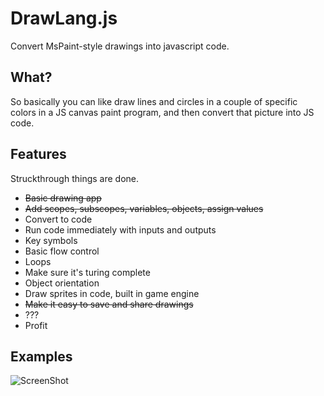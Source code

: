 # DrawLang.js #
Convert MsPaint-style drawings into javascript code.

## What? ##
So basically you can like draw lines and circles in a couple of specific colors
in a JS canvas paint program, and then convert that picture into JS code.

## Features ##
Struckthrough things are done.

- ~~Basic drawing app~~
- ~~Add scopes, subscopes, variables, objects, assign values~~
- Convert to code
- Run code immediately with inputs and outputs
- Key symbols
- Basic flow control
- Loops
- Make sure it's turing complete
- Object orientation
- Draw sprites in code, built in game engine
- ~~Make it easy to save and share drawings~~
- ???
- Profit

## Examples ##
![ScreenShot](https://raw.github.com/owenmcnaughton/DrawLang.js/screenshots/helloworld.png})

